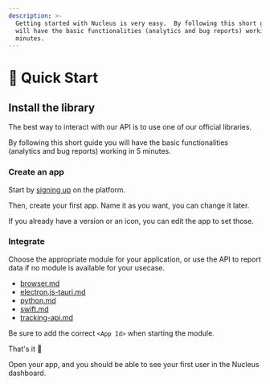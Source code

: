```yaml
---
description: >-
  Getting started with Nucleus is very easy.  By following this short guide you
  will have the basic functionalities (analytics and bug reports) working in 5
  minutes.
---
```


# 🦸 Quick Start

## Install the library

The best way to interact with our API is to use one of our official libraries.

By following this short guide you will have the basic functionalities (analytics and bug reports) working in 5 minutes.

### Create an app <a href="#create-an-app" id="create-an-app"></a>

Start by [signing up](https://www.nucleus.sh/signup) on the platform.

Then, create your first app. Name it as you want, you can change it later.

If you already have a version or an icon, you can edit the app to set those.

### Integrate <a href="#integrate" id="integrate"></a>

Choose the appropriate module for your application, or use the API to report data if no module is available for your usecase.

* [browser.md](modules/browser.md "mention")
* [electron.js-tauri.md](modules/electron.js-tauri.md "mention")
* [python.md](modules/python.md "mention")
* [swift.md](modules/swift.md "mention")
* [tracking-api.md](reference/tracking-api.md "mention")

Be sure to add the correct `<App Id>` when starting the module.

That's it 🤟

Open your app, and you should be able to see your first user in the Nucleus dashboard.

